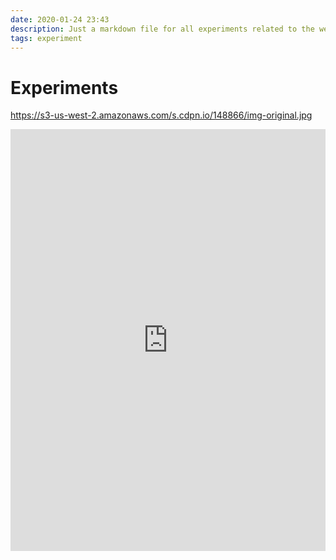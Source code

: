 ```yaml
---
date: 2020-01-24 23:43
description: Just a markdown file for all experiments related to the website
tags: experiment
---
```


# Experiments

https://s3-us-west-2.amazonaws.com/s.cdpn.io/148866/img-original.jpg

<iframe frameborder="0" class="juxtapose" width="100%" height="675" src="https://cdn.knightlab.com/libs/juxtapose/latest/embed/index.html?uid=c600ff8c-3edc-11ea-b9b8-0edaf8f81e27"></iframe>
